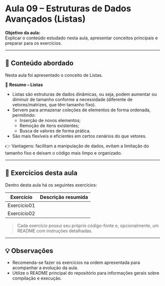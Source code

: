 # Aula 09 – Estruturas de Dados Avançados (Listas)

**Objetivo da aula:**  
Explicar o conteúdo estudado nesta aula, apresentar conceitos principais e preparar para os exercícios.

---

## 📝 Conteúdo abordado

Nesta aula foi apresentado o conceito de Listas.

📌 **Resumo – Listas**

- Listas são estruturas de dados dinâmicas, ou seja, podem aumentar ou diminuir de tamanho conforme a necessidade (diferente de vetores/matrizes, que têm tamanho fixo).
- Servem para armazenar coleções de elementos de forma ordenada, permitindo:
  - Inserção de novos elementos;
  - Remoção de itens existentes;
  - Busca de valores de forma prática.
- São mais flexíveis e eficientes em certos cenários do que vetores.

👉 Vantagens: facilitam a manipulação de dados, evitam a limitação do tamanho fixo e deixam o código mais limpo e organizado.

---

## 📂 Exercícios desta aula

Dentro desta aula há os seguintes exercícios:

| Exercício | Descrição resumida |
|------------|------------------|
| Exercicio01 |  |
| Exercicio02 |  |

> Cada exercício possui seu próprio código-fonte e, opcionalmente, um README com instruções detalhadas.

---

## 💡 Observações

- Recomenda-se fazer os exercícios na ordem apresentada para acompanhar a evolução da aula.
- Utilize o README principal do repositório para informações gerais sobre compilação e execução.
